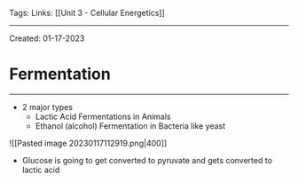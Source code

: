 Tags:
Links: [[Unit 3 - Cellular Energetics]]

---
Created: 01-17-2023
# Fermentation
---

- 2 major types
	- Lactic Acid Fermentations in Animals
	- Ethanol (alcohol) Fermentation in Bacteria like yeast

![[Pasted image 20230117112919.png|400]]

- Glucose is going to get converted to pyruvate and gets converted to lactic acid 